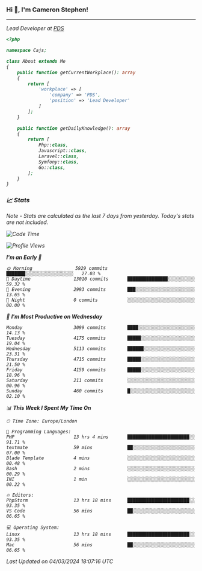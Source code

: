 ### Hi 👋, I'm Cameron Stephen!
<hr>
<p><em>Lead Developer at <a href="https://prindatasolutions.co.uk">PDS</a></p>


```php
<?php

namespace Cajs;

class About extends Me
{
    public function getCurrentWorkplace(): array
    {
        return [
            'workplace' => [
                'company' => 'PDS',
                'position' => 'Lead Developer'
            ]
        ];
    }

    public function getDailyKnowledge(): array
    {
        return [
            Php::class,
            Javascript::class,
            Laravel::class,
            Symfony::class,
            Go::class,
        ];
    }
}
```

### 📈 Stats
<p><em>Note - Stats are calculated as the last 7 days from yesterday. Today's stats are not included.</em></p>


<!--START_SECTION:waka-->
![Code Time](http://img.shields.io/badge/Code%20Time-3%2C715%20hrs%203%20mins-blue)

![Profile Views](http://img.shields.io/badge/Profile%20Views-0-blue)

**I'm an Early 🐤** 

```text
🌞 Morning                5929 commits        ███████░░░░░░░░░░░░░░░░░░   27.03 % 
🌆 Daytime                13010 commits       ███████████████░░░░░░░░░░   59.32 % 
🌃 Evening                2993 commits        ███░░░░░░░░░░░░░░░░░░░░░░   13.65 % 
🌙 Night                  0 commits           ░░░░░░░░░░░░░░░░░░░░░░░░░   00.00 % 
```
📅 **I'm Most Productive on Wednesday** 

```text
Monday                   3099 commits        ████░░░░░░░░░░░░░░░░░░░░░   14.13 % 
Tuesday                  4175 commits        █████░░░░░░░░░░░░░░░░░░░░   19.04 % 
Wednesday                5113 commits        ██████░░░░░░░░░░░░░░░░░░░   23.31 % 
Thursday                 4715 commits        █████░░░░░░░░░░░░░░░░░░░░   21.50 % 
Friday                   4159 commits        █████░░░░░░░░░░░░░░░░░░░░   18.96 % 
Saturday                 211 commits         ░░░░░░░░░░░░░░░░░░░░░░░░░   00.96 % 
Sunday                   460 commits         █░░░░░░░░░░░░░░░░░░░░░░░░   02.10 % 
```


📊 **This Week I Spent My Time On** 

```text
🕑︎ Time Zone: Europe/London

💬 Programming Languages: 
PHP                      13 hrs 4 mins       ███████████████████████░░   91.71 % 
textmate                 59 mins             ██░░░░░░░░░░░░░░░░░░░░░░░   07.00 % 
Blade Template           4 mins              ░░░░░░░░░░░░░░░░░░░░░░░░░   00.48 % 
Bash                     2 mins              ░░░░░░░░░░░░░░░░░░░░░░░░░   00.29 % 
INI                      1 min               ░░░░░░░░░░░░░░░░░░░░░░░░░   00.22 % 

🔥 Editors: 
PhpStorm                 13 hrs 18 mins      ███████████████████████░░   93.35 % 
VS Code                  56 mins             ██░░░░░░░░░░░░░░░░░░░░░░░   06.65 % 

💻 Operating System: 
Linux                    13 hrs 18 mins      ███████████████████████░░   93.35 % 
Mac                      56 mins             ██░░░░░░░░░░░░░░░░░░░░░░░   06.65 % 
```


 Last Updated on 04/03/2024 18:07:16 UTC
<!--END_SECTION:waka-->
